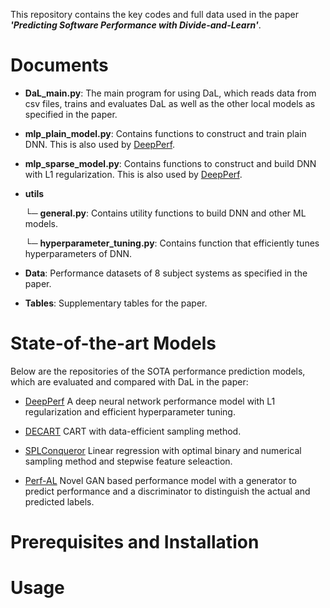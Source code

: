 This repository contains the key codes and full data used in the paper **_'Predicting Software Performance with Divide-and-Learn'_**.

# Documents

- **DaL_main.py**:
The main program for using DaL, which reads data from csv files, trains and evaluates DaL as well as the other local models as specified in the paper.

- **mlp_plain_model.py**:
Contains functions to construct and train plain DNN. This is also used by [DeepPerf](https://github.com/DeepPerf/DeepPerf).
    
- **mlp_sparse_model.py**:
Contains functions to construct and build DNN with L1 regularization. This is also used by [DeepPerf](https://github.com/DeepPerf/DeepPerf).

- **utils**

    └─ **general.py**:
    Contains utility functions to build DNN and other ML models.
    
    └─ **hyperparameter_tuning.py**:
    Contains function that efficiently tunes hyperparameters of DNN.
    

- **Data**:
Performance datasets of 8 subject systems as specified in the paper.

- **Tables**:
Supplementary tables for the paper.

# State-of-the-art Models
Below are the repositories of the SOTA performance prediction models, which are evaluated and compared with DaL in the paper:

- [DeepPerf](https://github.com/DeepPerf/DeepPerf)
A deep neural network performance model with L1 regularization and efficient hyperparameter tuning.

- [DECART](https://github.com/jmguo/DECART)
CART with data-efficient sampling method.

- [SPLConqueror](https://github.com/se-sic/SPLConqueror)
Linear regression with optimal binary and numerical sampling method and stepwise feature seleaction.

- [Perf-AL](https://github.com/GANPerf/GANPerf)
Novel GAN based performance model with a generator to predict performance and a discriminator to distinguish the actual and predicted labels.

# Prerequisites and Installation

# Usage
